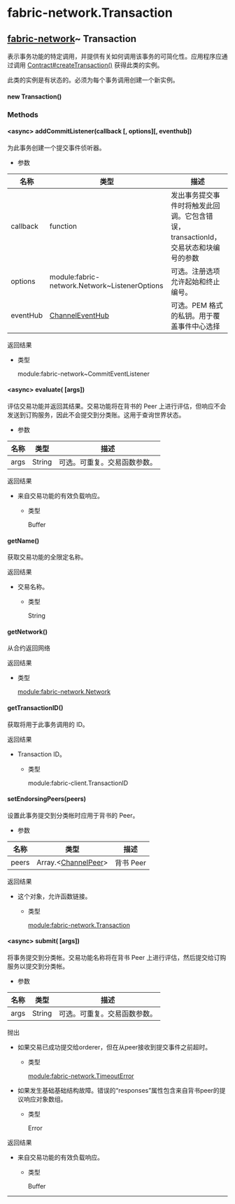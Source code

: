 # fabric-network.Transaction

## [fabric-network](https://hyperledger.github.io/fabric-sdk-node/release-1.4/module-fabric-network.html)~ Transaction

表示事务功能的特定调用，并提供有关如何调用该事务的可简化性。应用程序应通过调用 [Contract#createTransaction()](https://hyperledger.github.io/fabric-sdk-node/release-1.4/module-fabric-network.Contract.html#createTransaction) 获得此类的实例。

此类的实例是有状态的。必须为每个事务调用创建一个新实例。

#### new Transaction()

### Methods

#### &lt;async&gt; addCommitListener(callback [, options][, eventhub])

为此事务创建一个提交事件侦听器。

- 参数

| 名称     | 类型                                                                                               | 描述                                                                              |
| -------- | -------------------------------------------------------------------------------------------------- | --------------------------------------------------------------------------------- |
| callback | function                                                                                           | 发出事务提交事件时将触发此回调。它包含错误，transactionId，交易状态和块编号的参数 |
| options  | module:fabric-network.Network~ListenerOptions                                                      | 可选。注册选项允许起始和终止编号。                                                |
| eventHub | [ ChannelEventHub](https://hyperledger.github.io/fabric-sdk-node/release-1.4/ChannelEventHub.html) | 可选。PEM 格式的私钥。用于覆盖事件中心选择                                        |

返回结果

- 类型

  module:fabric-network~CommitEventListener

#### &lt;async&gt; evaluate( [args])

评估交易功能并返回其结果。交易功能将在背书的 Peer 上进行评估，但响应不会发送到订购服务，因此不会提交到分类账。这用于查询世界状态。

- 参数

| 名称 | 类型   | 描述                         |
| ---- | ------ | ---------------------------- |
| args | String | 可选。可重复。交易函数参数。 |

返回结果

- 来自交易功能的有效负载响应。

  - 类型

    Buffer

#### getName()

获取交易功能的全限定名称。

返回结果

- 交易名称。

  - 类型

    String

#### getNetwork()

从合约返回网络

返回结果

- 类型

  [module:fabric-network.Network](https://hyperledger.github.io/fabric-sdk-node/release-1.4/module-fabric-network.Network.html)

#### getTransactionID()

获取将用于此事务调用的 ID。

返回结果

- Transaction ID。

  - 类型

    module:fabric-client.TransactionID

#### setEndorsingPeers(peers)

设置此事务提交到分类帐时应用于背书的 Peer。

- 参数

| 名称  | 类型                                                                                                    | 描述      |
| ----- | ------------------------------------------------------------------------------------------------------- | --------- |
| peers | Array.&lt;[ChannelPeer](https://hyperledger.github.io/fabric-sdk-node/release-1.4/ChannelPeer.html)&gt; | 背书 Peer |

返回结果

- 这个对象，允许函数链接。

  - 类型

    [module:fabric-network.Transaction](https://hyperledger.github.io/fabric-sdk-node/release-1.4/module-fabric-network.Transaction.html)

#### &lt;async&gt; submit( [args])

将事务提交到分类帐。交易功能名称将在背书 Peer 上进行评估，然后提交给订购服务以提交到分类帐。

- 参数

| 名称 | 类型   | 描述                         |
| ---- | ------ | ---------------------------- |
| args | String | 可选。可重复。交易函数参数。 |

抛出

- 如果交易已成功提交给orderer，但在从peer接收到提交事件之前超时。

  - 类型

    [module:fabric-network.TimeoutError](https://hyperledger.github.io/fabric-sdk-node/release-1.4/module-fabric-network.TimeoutError.html)

- 如果发生基础基础结构故障。错误的“responses”属性包含来自背书peer的提议响应对象数组。

  - 类型

    Error

返回结果

- 来自交易功能的有效负载响应。

  - 类型

    Buffer

---
